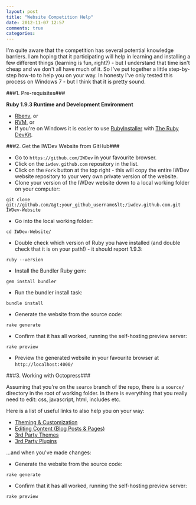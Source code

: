 ```yaml
---
layout: post
title: "Website Competition Help"
date: 2012-11-07 12:57
comments: true
categories: 
---
```


I'm quite aware that the competition has several potential knowledge barriers. I am hoping that it participating will help in learning and installing a few different things (learning is fun, right?) - but I understand that time isn't cheap and we don't all have much of it. So I've put together a little step-by-step how-to to help you on your way. In honesty I've only tested this process on Windows 7 - but I think that it is pretty sound.

<!--more-->

###1. Pre-requisites###

**Ruby 1.9.3 Runtime and Development Environment**

* [Rbenv](http://octopress.org/docs/setup/rbenv/), or
* [RVM](http://octopress.org/docs/setup/rvm/), or
* If you're on Windows it is easier to use [RubyInstaller](http://rubyinstaller.org/) with [The Ruby DevKit](https://github.com/oneclick/rubyinstaller/wiki/Development-Kit). 

###2. Get the IWDev Website from GitHub###

* Go to `https://github.com/IWDev` in your favourite browser.
* Click on the `iwdev.github.com` repository in the list.
* Click on the `Fork` button at the top right - this will copy the entire IWDev website repository to your very own private version of the website.
* Clone your version of the IWDev website down to a local working folder on your computer:
``` 
git clone git://github.com/&gt;your_github_username&lt;/iwdev.github.com.git IWDev-Website
```
* Go into the local working folder:
``` 
cd IWDev-Website/
```
* Double check which version of Ruby you have installed (and double check that it is on your path!) - it should report 1.9.3:
``` 
ruby --version
```
* Install the Bundler Ruby gem:
``` 
gem install bundler
```
* Run the bundler install task:
``` 
bundle install
```
* Generate the website from the source code:
``` 
rake generate
```
* Confirm that it has all worked, running the self-hosting preview server:
``` 
rake preview
```
* Preview the generated website in your favourite browser at `http://localhost:4000/`

###3. Working with Octopress###

Assuming that you're on the `source` branch of the repo, there is a `source/` directory in the root of working folder. In there is everything that you really need to edit: css, javascript, html, includes etc.

Here is a list of useful links to also help you on your way:

* [Theming &amp; Customization](http://octopress.org/docs/theme/)
* [Editing Content (Blog Posts &amp; Pages)](http://octopress.org/docs/blogging/)
* [3rd Party Themes](https://github.com/imathis/octopress/wiki/3rd-Party-Octopress-Themes)
* [3rd Party Plugins](https://github.com/imathis/octopress/wiki/3rd-party-plugins)

...and when you've made changes:

* Generate the website from the source code:
``` 
rake generate
```
* Confirm that it has all worked, running the self-hosting preview server:
``` 
rake preview
```